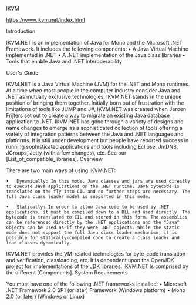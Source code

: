 IKVM


https://www.ikvm.net/index.html

Introduction

IKVM.NET is an implementation of Java for Mono and the Microsoft .NET Framework. It includes the following components:
	•	A Java Virtual Machine implemented in .NET
	•	A .NET implementation of the Java class libraries
	•	Tools that enable Java and .NET interoperability


User's_Guide

IKVM.NET is a Java Virtual Machine (JVM) for the .NET and Mono runtimes. At a time when most people in the computer industry consider Java and .NET as mutually exclusive technologies, IKVM.NET stands in the unique position of bringing them together. Initially born out of frustration with the limitations of tools like JUMP and J#, IKVM.NET was created when Jeroen Frijters set out to create a way to migrate an existing Java database application to .NET. 
IKVM.NET has gone through a variety of designs and name changes to emerge as a sophisticated collection of tools offering a variety of integration patterns between the Java and .NET languages and platforms. It is still under development but people have reported success in running sophisticated applications and tools including Eclipse, JmDNS, JGroups, Jetty (with a few changes), etc. See our [List_of_compatible_libraries]. 
Overview

There are two main ways of using IKVM.NET:

	•	Dynamically: In this mode, Java classes and jars are used directly to execute Java applications on the .NET runtime. Java bytecode is translated on the fly into CIL and no further steps are necessary. The full Java class loader model is supported in this mode. 
	
	•	Statically: In order to allow Java code to be used by .NET applications, it must be compiled down to a DLL and used directly. The bytecode is translated to CIL and stored in this form. The assemblies can be referenced directly by the .NET applications and the "Java" objects can be used as if they were .NET objects. While the static mode does not support the full Java class loader mechanism, it is possible for statically-compiled code to create a class loader and load classes dynamically. 
IKVM.NET provides the VM-related technologies for byte-code translation and verification, classloading, etc. It is dependent upon the OpenJDK project for implementations of the JDK libraries. 
IKVM.NET is comprised by the different [Components]. 
System Requirements

You must have one of the following .NET frameworks installed: 
	•	Microsoft .NET Framework 2.0 SP1 (or later) Framework (Windows platform) 
	•	Mono 2.0 (or later) (Windows or Linux) 

